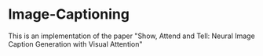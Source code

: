 # Image-Captioning
This is an implementation of the paper "Show, Attend and Tell: Neural Image Caption Generation with Visual Attention"
